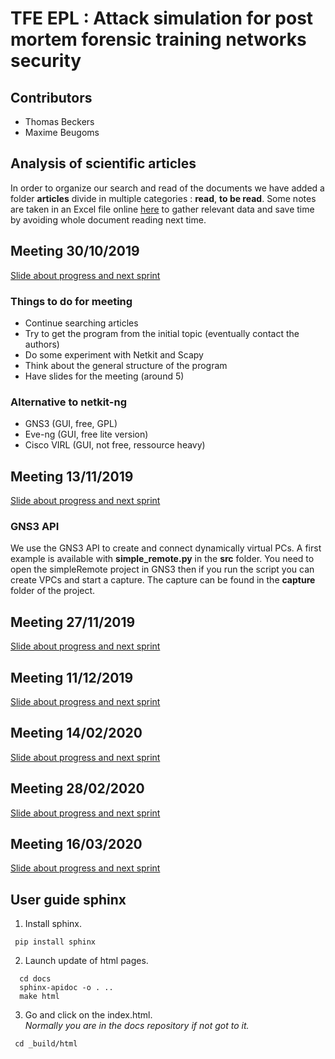 # TFE EPL : Attack simulation for post mortem forensic training networks security

## Contributors
- Thomas Beckers
- Maxime Beugoms

## Analysis of scientific articles
In order to organize our search and read of the documents we have added a folder **articles** divide in multiple categories : **read**, **to be read**. Some notes are taken in an Excel file online [here](https://docs.google.com/spreadsheets/d/1pjoRHB0Wb5Mv2xuWurcemfUP_-nbiGaixM4Al2_lBsQ/edit?usp=sharing) to gather relevant data and save time by avoiding whole document reading next time.

## Meeting 30/10/2019

[Slide about progress and next sprint](https://docs.google.com/presentation/d/1TF-R83bfQwIfP4yjjg3j5dNAj4_xVH5JBpKgPbtTnAw/edit?usp=sharing)

### Things to do for meeting
<!-- ☑️🔄✖️ -->
- Continue searching articles
- Try to get the program from the initial topic (eventually contact the authors)
- Do some experiment with Netkit and Scapy
- Think about the general structure of the program
- Have slides for the meeting (around 5)

### Alternative to netkit-ng
- GNS3 (GUI, free, GPL)
- Eve-ng (GUI, free lite version)
- Cisco VIRL (GUI, not free, ressource heavy)

## Meeting 13/11/2019
[Slide about progress and next sprint](https://docs.google.com/presentation/d/1iTj7UDr42ZixHeJ2uBt1HXY3HtuGePntUOUttiBkKn8/edit?usp=sharing)

### GNS3 API
We use the GNS3 API to create and connect dynamically virtual PCs. A first example is available with **simple_remote.py** in the **src** folder. You need to open the simpleRemote project in GNS3 then if you run the script you can create VPCs and start a capture. The capture can be found in the **capture** folder of the project.

## Meeting 27/11/2019
[Slide about progress and next sprint](https://docs.google.com/presentation/d/1ijfUzu_D8m0oozuhHm4BKrXnJkHV_Q7o4oZF85fqEYM/edit?usp=sharing)

## Meeting 11/12/2019
[Slide about progress and next sprint](https://docs.google.com/presentation/d/1HpBXY_eCdO258v2WNbibWgOJpp7rcxIZV2CrmX2HkDA/edit?usp=sharing)

## Meeting 14/02/2020
[Slide about progress and next sprint](https://docs.google.com/presentation/d/1c_ba--s0l68Kj_VPVOd4CuT3MeOIyCkRIMlRl4m_IyQ/edit?usp=sharing)

## Meeting 28/02/2020
[Slide about progress and next sprint](https://docs.google.com/presentation/d/1wl4QBeMIYbJrJR9LtY0AGm5KPFKpm_CWkACqQUZD_eg/edit?usp=sharing)

## Meeting 16/03/2020
[Slide about progress and next sprint](https://docs.google.com/presentation/d/1zv0CAfBlcHPC_GzlQR-SX_XIXyVJKFHDvfZJD66JvFw/edit?usp=sharing)

## User guide sphinx
1. Install sphinx.
  ```
   pip install sphinx
  ```
2. Launch update of html pages.
  ```
    cd docs
    sphinx-apidoc -o . ..
    make html
  ```
3. Go and click on the index.html.<br>
  _Normally you are in the docs repository if not got to it._
  ```
   cd _build/html
  ```
